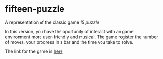 # fifteen-puzzle

A representation of the classic game *15 puzzle*

In this version, you have the oportunity of interact with an game environment more user-friendly and musical.
The game register the number of moves, your progress in a bar and the time you take to solve.

The link for the game is [here](https://wesley-m.github.io/fifteen-puzzle/)
